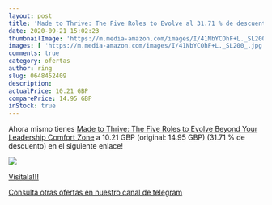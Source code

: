 ```yaml
---
layout: post
title: 'Made to Thrive: The Five Roles to Evolve al 31.71 % de descuento'
date: 2020-09-21 15:02:23
thumbnailImage: 'https://m.media-amazon.com/images/I/41NbYCOhF+L._SL200_.jpg'
images: [ 'https://m.media-amazon.com/images/I/41NbYCOhF+L._SL200_.jpg' ]
comments: true
category: ofertas
author: ring
slug: 0648452409
description:
actualPrice: 10.21 GBP
comparePrice: 14.95 GBP
inStock: true
---
```


Ahora mismo tienes [Made to Thrive: The Five Roles to Evolve Beyond Your Leadership Comfort Zone](https://www.amazon.com/dp/0648452409/?tag=redken08-20) a 10.21 GBP (original: 14.95 GBP) (31.71 %  de descuento) en el siguiente enlace!

[![](https://m.media-amazon.com/images/I/41NbYCOhF+L._SL200_.jpg)](https://www.amazon.com/dp/0648452409/?tag=redken08-20)

[Visítala!!!](https://www.amazon.com/dp/0648452409/?tag=redken08-20)

[Consulta otras ofertas en nuestro canal de telegram](https://t.me/s/ofertas25)

